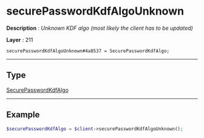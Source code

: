 # securePasswordKdfAlgoUnknown

**Description** : *Unknown KDF algo (most likely the client has to be updated)*

**Layer** : 211

```tl
securePasswordKdfAlgoUnknown#4a8537 = SecurePasswordKdfAlgo;
```

---

## Type

[SecurePasswordKdfAlgo](type/SecurePasswordKdfAlgo)

---

## Example

```php
$securePasswordKdfAlgo = $client->securePasswordKdfAlgoUnknown();
```